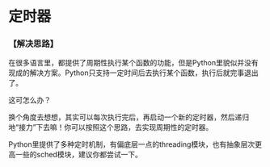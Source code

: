 # 定时器

### 【解决思路】

在很多语言里，都提供了周期性执行某个函数的功能，但是Python里貌似并没有现成的解决方案。Python只支持一定时间后去执行某个函数，执行后就完事退出了。

这可怎么办？

换个角度去想想，其实可以每次执行完后，再启动一个新的定时器，然后递归地“接力”下去嘛！你可以按照这个思路，去实现周期性的定时器。

Python里提供了多种定时机制，有偏底层一点的threading模块，也有抽象层次更高一些的sched模块，建议你都尝试一下。

